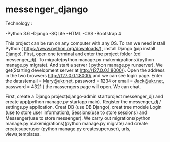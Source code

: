 # messenger_django

Technology :

-Python 3.6
-Django
-SQLite
-HTML
-CSS
-Bootstrap 4

This project can be run on any computer with any OS. To ran we need install Python ( https://www.python.org/downloads/), 
install Django (pip install Django).
First, open one terminal and enter the project folder (cd messenger_dj).
To migrate(python manage.py makemigrations)(python manage.py migrate).
And start a server ( python manage.py runserver).
We get(Starting development server at http://127.0.0.1:8000/).
Open the address in the two browsers http://127.0.0.1:8000/ and we can see login page. 
Enter the datas(email = Mary@ukr.net, password = 1234 or email = Jack@ukr.net, password = 4321 )  the massengers page will open.
We can chat.


First, create a Django project(django-admin startproject messenger_dj) and create app(python manage.py startapp main).
Register the messenger_dj / settings.py application.
Creat DB (use DB Django), creat tree modele Login (use to store user information), Sessions(use to store sessions) and 
Messenger(use to store messenger).
We carry out migrations(python manage.py makemigrations)(python manage.py migrate) and create createsuperuser
(python manage.py createsuperuser), urls, views,templates.



